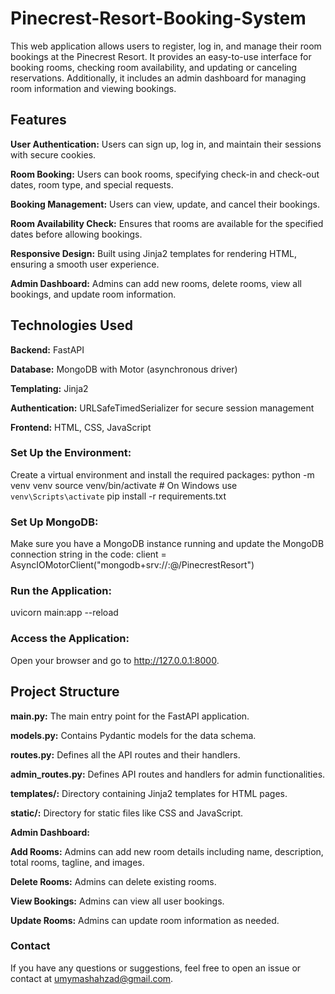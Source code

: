 # Pinecrest-Resort-Booking-System
This web application allows users to register, log in, and manage their room bookings at the Pinecrest Resort. It provides an easy-to-use interface for booking rooms, checking room availability, and updating or canceling reservations. Additionally, it includes an admin dashboard for managing room information and viewing bookings.

## **Features**
**User Authentication:** Users can sign up, log in, and maintain their sessions with secure cookies.

**Room Booking:** Users can book rooms, specifying check-in and check-out dates, room type, and special requests.

**Booking Management:** Users can view, update, and cancel their bookings.

**Room Availability Check:** Ensures that rooms are available for the specified dates before allowing bookings.

**Responsive Design:** Built using Jinja2 templates for rendering HTML, ensuring a smooth user experience.

**Admin Dashboard:** Admins can add new rooms, delete rooms, view all bookings, and update room information.

## **Technologies Used**
**Backend:** FastAPI

**Database:** MongoDB with Motor (asynchronous driver)

**Templating:** Jinja2

**Authentication:** URLSafeTimedSerializer for secure session management

**Frontend:** HTML, CSS, JavaScript

### **Set Up the Environment:**
Create a virtual environment and install the required packages:
python -m venv venv
source venv/bin/activate  # On Windows use `venv\Scripts\activate`
pip install -r requirements.txt

### **Set Up MongoDB:**
Make sure you have a MongoDB instance running and update the MongoDB connection string in the code:
client = AsyncIOMotorClient("mongodb+srv://<username>:<password>@<cluster-url>/PinecrestResort")

### **Run the Application:**
uvicorn main:app --reload

### **Access the Application:**
Open your browser and go to http://127.0.0.1:8000.

## **Project Structure**
**main.py:** The main entry point for the FastAPI application.

**models.py:** Contains Pydantic models for the data schema.

**routes.py:** Defines all the API routes and their handlers.

**admin_routes.py:** Defines API routes and handlers for admin functionalities.

**templates/:** Directory containing Jinja2 templates for HTML pages.

**static/:** Directory for static files like CSS and JavaScript.

**Admin Dashboard:**

**Add Rooms:** Admins can add new room details including name, description, total rooms, tagline, and images.

**Delete Rooms:** Admins can delete existing rooms.

**View Bookings:** Admins can view all user bookings.

**Update Rooms:** Admins can update room information as needed.

### **Contact**
If you have any questions or suggestions, feel free to open an issue or contact at umymashahzad@gmail.com.
